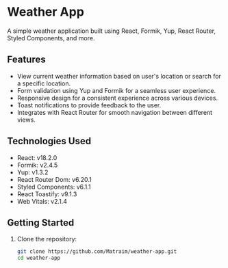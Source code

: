 # Weather App

A simple weather application built using React, Formik, Yup, React Router, Styled Components, and more.

## Features

- View current weather information based on user's location or search for a specific location.
- Form validation using Yup and Formik for a seamless user experience.
- Responsive design for a consistent experience across various devices.
- Toast notifications to provide feedback to the user.
- Integrates with React Router for smooth navigation between different views.

## Technologies Used

- React: v18.2.0
- Formik: v2.4.5
- Yup: v1.3.2
- React Router Dom: v6.20.1
- Styled Components: v6.1.1
- React Toastify: v9.1.3
- Web Vitals: v2.1.4

## Getting Started

1. Clone the repository:

   ```bash
   git clone https://github.com/Matraim/weather-app.git
   cd weather-app
